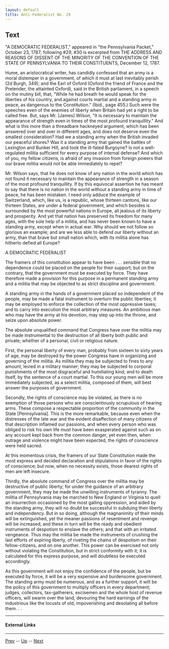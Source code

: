 ```yaml
---
layout: default
title: Anti-Federalist No. 29
---
```


## Text

"A DEMOCRATIC FEDERALIST," appeared in "the Pennsylvania Packet," October 23, 1787; following #29, #30 is excerpted from THE ADDRESS AND REASONS OF DISSENT OF THE MINORITY OF THE CONVENTION OF THE STATE OF PENNSYLVANIA TO THEIR CONSTITUENTS, December 12, 1787.

Hume, an aristocratical writer, has candidly confessed that an army is a moral distemper in a government, of which it must at last inevitably perish (2d Burgh, 349); and the Earl of Oxford (Oxford the friend of France and the Pretender, the attainted Oxford), said in the British parliament, in a speech on the mutiny bill, that, "While he had breath he would speak for the liberties of his country, and against courts martial and a standing army in peace, as dangerous to the Constitution." (Ibid., page 455.) Such were the speeches even of the enemies of liberty when Britain had yet a right to be called free. But, says Mr. [James] Wilson, "It is necessary to maintain the appearance of strength even in times of the most profound tranquillity." And what is this more than a threadbare hackneyed argument, which has been answered over and over in different ages, and does not deserve even the smallest consideration? Had we a standing army when the British invaded our peaceful shores? Was it a standing army that gained the battles of Lexington and Bunker Hill, and took the ill-fated Burgoyne? Is not a well- regulated militia sufficient for every purpose of internal defense? And which of you, my fellow citizens, is afraid of any invasion from foreign powers that our brave militia would not be able immediately to repel?

Mr. Wilson says, that he does not know of any nation in the world which has not found it necessary to maintain the appearance of strength in a season of the most profound tranquillity. If by this equivocal assertion he has meant to say that there is no nation in the world without a standing army in time of peace, he has been mistaken. I need only adduce the example of Switzerland, which, like us, is a republic, whose thirteen cantons, like our thirteen States, are under a federal government, and which besides is surrounded by the most powerful nations in Europe, all jealous of its liberty and prosperity. And yet that nation has preserved its freedom for many ages, with the sole help of a militia, and has never been known to have a standing army, except when in actual war. Why should we not follow so glorious an example; and are we less able to defend our liberty without an army, than that brave but small nation which, with its militia alone has hitherto defied all Europe?

A DEMOCRATIC FEDERALIST

The framers of this constitution appear to have been . . . sensible that no dependence could be placed on the people for their support; but on the contrary, that the government must be executed by force. They have therefore made a provision for this purpose in a permanent standing army and a militia that may be objected to as strict discipline and government.

A standing army in the hands of a government placed so independent of the people, may be made a fatal instrument to overturn the public liberties; it may be employed to enforce the collection of the most oppressive taxes; and to carry into execution the most arbitrary measures. An ambitious man who may have the army at his devotion, may step up into the throne, and seize upon absolute power.

The absolute unqualified command that Congress have over the militia may be made instrumental to the destruction of all liberty both public and private; whether of a personal, civil or religious nature.

First, the personal liberty of every man, probably from sixteen to sixty years of age, may be destroyed by the power Congress have in organizing and governing of the militia. As militia they may be subjected to fines to any amount, levied in a military manner; they may be subjected to corporal punishments of the most disgraceful and humiliating kind; and to death itself, by the sentence of a court martial. To this our young men will be more immediately subjected, as a select militia, composed of them, will best answer the purposes of government.

Secondly, the rights of conscience may be violated, as there is no exemption of those persons who are conscientiously scrupulous of hearing arms. These compose a respectable proportion of the community in the State [Pennsylvania]. This is the more remarkable, because even when the distresses of the late war and the evident disaffection of many citizens of that description inflamed our passions, and when every person who was obliged to risk his own life must have been exasperated against such as on any account kept back from the common danger, yet even then, when outrage and violence might have been expected, the rights of conscience were held sacred.

At this momentous crisis, the framers of our State Constitution made the most express and decided declaration and stipulations in favor of the rights of conscience; but now, when no necessity exists, those dearest rights of men are left insecure.

Thirdly, the absolute command of Congress over the militia may be destructive of public liberty; for under the guidance of an arbitrary government, they may be made the unwilling instruments of tyranny. The militia of Pennsylvania may be marched to New England or Virginia to quell an insurrection occasioned by the most galling oppression, and aided by the standing army, they will no doubt be successful in subduing their liberty and independency. But in so doing, although the magnanimity of their minds will be extinguished, yet the meaner passions of resentment and revenge will be increased, and these in turn will be the ready and obedient instruments of despotism to enslave the others; and that with an irritated vengeance. Thus may the militia be made the instruments of crushing the last efforts of expiring liberty, of riveting the chains of despotism on their fellow-citizens, and on one another. This power can be exercised not only without violating the Constitution, but in strict conformity with it; it is calculated for this express purpose, and will doubtless be executed accordingly.

As this government will not enjoy the confidence of the people, but be executed by force, it will be a very expensive and burdensome government. The standing army must be numerous, and as a further support, it wilt be the policy of this government to multiply officers in every department; judges, collectors, tax-gatherers, excisemen and the whole host of revenue officers, will swarm over the land, devouring the hard earnings of the industrious like the locusts of old, impoverishing and desolating all before them. . .

---
#### External Links

---

[Prev](28.md) -- [Up](README.md) -- [Next](30.md)